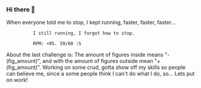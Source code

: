 ### Hi there 👋

When everyone told me to stop, I kept running, faster, faster, faster...

              I still running, I forgot how to stop.
              
              RPM: <95. 59/60 :S
About the last challenge is: The amount of figures inside means "-(fig_amount)", and with the amount of figures outside mean "+(fig_amount)".
Working on some crud, gotta show off my skills so people can believe me, since a some people think I can't do what I do, so... Lets put on work!
<!--
**x-N0/x-n0** is a  _special_ ✨ repository because its `README.md` (this file) appears on your GitHub profile.

Here are some ideas to get you started:

- 🔭 I’m currently working on ...
- 🌱 I’m currently learning ...
- 👯 I’m looking to collaborate on ...
- 🤔 I’m looking for help with ...
- 💬 Ask me about ...
- 📫 How to reach me: ...
- 😄 Pronouns: ...
- ⚡ Fun fact: ...
-->
